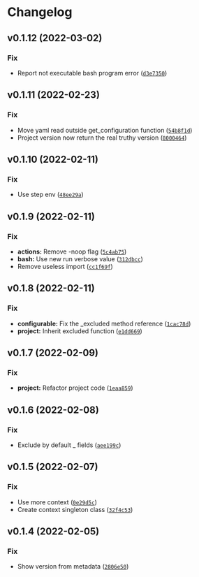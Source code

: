 # Changelog

<!--next-version-placeholder-->

## v0.1.12 (2022-03-02)
### Fix
* Report not executable bash program error ([`d3e7350`](https://github.com/Daniele-Tentoni/cc-codechecker/commit/d3e7350ae95f92ba51d59a7cf2c5ed20b80480c6))

## v0.1.11 (2022-02-23)
### Fix
* Move yaml read outside get_configuration function ([`54b8f1d`](https://github.com/Daniele-Tentoni/cc-codechecker/commit/54b8f1de0e679ec1d2d5a37babbdad7366dff966))
* Project version now return the real truthy version ([`8000464`](https://github.com/Daniele-Tentoni/cc-codechecker/commit/800046439311ca84d2e04f7fe417edb909db4675))

## v0.1.10 (2022-02-11)
### Fix
* Use step env ([`48ee29a`](https://github.com/Daniele-Tentoni/cc-codechecker/commit/48ee29aba0ebc1921729b9c1dea33a12e4ec1e69))

## v0.1.9 (2022-02-11)
### Fix
* **actions:** Remove -noop flag ([`5c4ab75`](https://github.com/Daniele-Tentoni/cc-codechecker/commit/5c4ab75cb6a46e8780600758a8bc328677f45bf5))
* **bash:** Use new run verbose value ([`312dbcc`](https://github.com/Daniele-Tentoni/cc-codechecker/commit/312dbccddcfc604504272ac0ce96007f3c4c7c91))
* Remove useless import ([`cc1f69f`](https://github.com/Daniele-Tentoni/cc-codechecker/commit/cc1f69f984f7b857a2d89df994e9ab29add05df5))

## v0.1.8 (2022-02-11)
### Fix
* **configurable:** Fix the _excluded method reference ([`1cac78d`](https://github.com/Daniele-Tentoni/cc-codechecker/commit/1cac78db30b0d3bee788ca981addfe81fbe41b00))
* **project:** Inherit excluded function ([`e1dd669`](https://github.com/Daniele-Tentoni/cc-codechecker/commit/e1dd6697d7fc3462d05ed64bf9d3bca0563073d1))

## v0.1.7 (2022-02-09)
### Fix
* **project:** Refactor project code ([`1eaa859`](https://github.com/Daniele-Tentoni/cc-codechecker/commit/1eaa85977b9e0ab649379d3e33ae0024507820bc))

## v0.1.6 (2022-02-08)
### Fix
* Exclude by default _ fields ([`aee199c`](https://github.com/Daniele-Tentoni/cc-codechecker/commit/aee199ccd93eba23c7c0cdd61b4c2da4694e0c1d))

## v0.1.5 (2022-02-07)
### Fix
* Use more context ([`0e29d5c`](https://github.com/Daniele-Tentoni/cc-codechecker/commit/0e29d5cf798a0c751d354968c49a93da065da9c3))
* Create context singleton class ([`32f4c53`](https://github.com/Daniele-Tentoni/cc-codechecker/commit/32f4c53be99e9e7d27fe3363de491b62c0dbc305))

## v0.1.4 (2022-02-05)
### Fix
* Show version from metadata ([`2806e50`](https://github.com/Daniele-Tentoni/cc-codechecker/commit/2806e507eb59dd8d22b29af4ff29dd1bf792d077))
